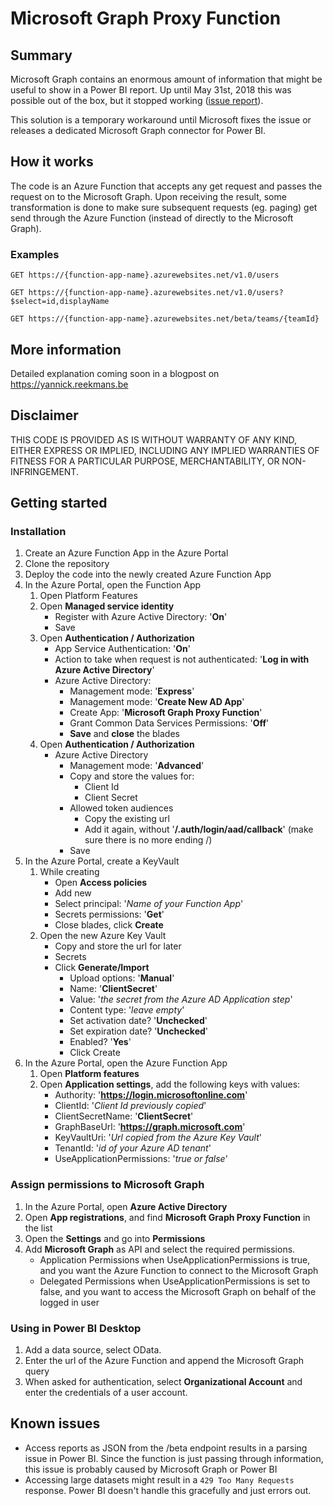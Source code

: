 # Microsoft Graph Proxy Function
## Summary
Microsoft Graph contains an enormous amount of information that might be useful to show in a Power BI report. Up until May 31st, 2018 this was possible out of the box, but it stopped working ([issue report](https://community.powerbi.com/t5/Issues/Error-getting-OData-from-Microsoft-Graph-Access-to-the-resource/idi-p/430087)).

This solution is a temporary workaround until Microsoft fixes the issue or releases a dedicated Microsoft Graph connector for Power BI.

## How it works
The code is an Azure Function that accepts any get request and passes the request on to the Microsoft Graph. Upon receiving the result, some transformation is done to make sure subsequent requests (eg. paging) get send through the Azure Function (instead of directly to the Microsoft Graph).

### Examples
```
GET https://{function-app-name}.azurewebsites.net/v1.0/users
```
```
GET https://{function-app-name}.azurewebsites.net/v1.0/users?$select=id,displayName
```
```
GET https://{function-app-name}.azurewebsites.net/beta/teams/{teamId}
```

## More information
Detailed explanation coming soon in a blogpost on https://yannick.reekmans.be

## Disclaimer
THIS CODE IS PROVIDED AS IS WITHOUT WARRANTY OF ANY KIND, EITHER EXPRESS OR IMPLIED, INCLUDING ANY IMPLIED WARRANTIES OF FITNESS FOR A PARTICULAR PURPOSE, MERCHANTABILITY, OR NON-INFRINGEMENT.

## Getting started
### Installation
1. Create an Azure Function App in the Azure Portal
2. Clone the repository
3. Deploy the code into the newly created Azure Function App
4. In the Azure Portal, open the Function App  
    1. Open Platform Features
    2. Open __Managed service identity__
        * Register with Azure Active Directory: '__On__'
        * Save
    3. Open __Authentication / Authorization__
        * App Service Authentication: '__On__'
        * Action to take when request is not authenticated: '__Log in with Azure Active Directory__'
        * Azure Active Directory:
            * Management mode: '__Express__'
            * Management mode: '__Create New AD App__'
            * Create App: '__Microsoft Graph Proxy Function__'
            * Grant Common Data Services Permissions: '__Off__'
            * __Save__ and __close__ the blades
    4. Open __Authentication / Authorization__
        * Azure Active Directory
            * Management mode: '__Advanced__'
            * Copy and store the values for:
                * Client Id
                * Client Secret
            * Allowed token audiences
                * Copy the existing url
                * Add it again, without '__/.auth/login/aad/callback__' (make sure there is no more ending /)
            * Save  
5. In the Azure Portal, create a KeyVault
    1. While creating
        * Open __Access policies__
        * Add new
        * Select principal: '*Name of your Function App*'
        * Secrets permissions: '__Get__'
        * Close blades, click __Create__
    2. Open the new Azure Key Vault
        * Copy and store the url for later
        * Secrets
        * Click __Generate/Import__
            * Upload options: '__Manual__'
            * Name: '__ClientSecret__'
            * Value: '*the secret from the Azure AD Application step*'
            * Content type: '*leave empty*'
            * Set activation date? '__Unchecked__'
            * Set expiration date? '__Unchecked__'
            * Enabled? '__Yes__'
            * Click Create
6. In the Azure Portal, open the Azure Function App
    1. Open __Platform features__
    2. Open __Application settings__, add the following keys with values:
        * Authority: '__https://login.microsoftonline.com__'
        * ClientId: '*Client Id previously copied*'
        * ClientSecretName: '__ClientSecret__'  
        * GraphBaseUrl: '__https://graph.microsoft.com__'
        * KeyVaultUri: '*Url copied from the Azure Key Vault*'
        * TenantId: '*id of your Azure AD tenant*'
        * UseApplicationPermissions: '*true or false*'

### Assign permissions to Microsoft Graph
1. In the Azure Portal, open __Azure Active Directory__
2. Open __App registrations__, and find __Microsoft Graph Proxy Function__ in the list
3. Open the __Settings__ and go into __Permissions__
4. Add __Microsoft Graph__ as API and select the required permissions.
    * Application Permissions when UseApplicationPermissions is true, and you want the Azure Function to connect to the Microsoft Graph
    * Delegated Permissions when UseApplicationPermissions is set to false, and you want to access the Microsoft Graph on behalf of the logged in user

### Using in Power BI Desktop
1. Add a data source, select OData.
2. Enter the url of the Azure Function and append the Microsoft Graph query
3. When asked for authentication, select __Organizational Account__ and enter the credentials of a user account.

## Known issues
* Access reports as JSON from the /beta endpoint results in a parsing issue in Power BI. Since the function is just passing through information, this issue is probably caused by Microsoft Graph or Power BI
* Accessing large datasets might result in a `429 Too Many Requests` response. Power BI doesn't handle this gracefully and just errors out.